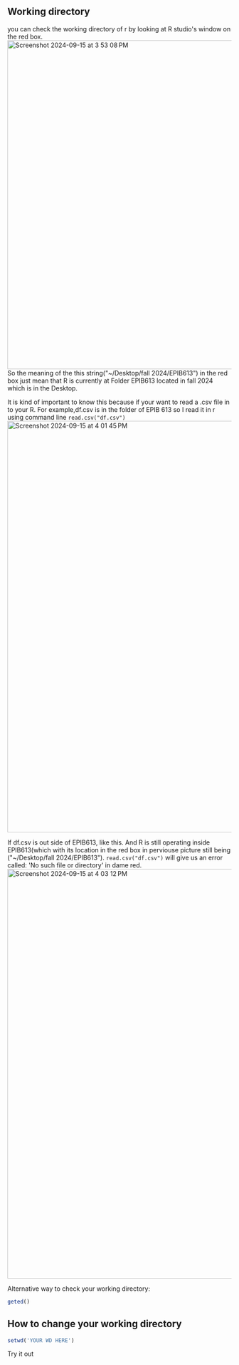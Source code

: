 ## Working directory
you can check the working directory of r by looking at R studio's window on the red box.
<img width="737" alt="Screenshot 2024-09-15 at 3 53 08 PM" src="https://github.com/user-attachments/assets/3da9d855-53c1-4626-a51a-7d253418fc2f">
So the meaning of the this string("~/Desktop/fall 2024/EPIB613") in the red box just mean that R is currently at 
Folder EPIB613 located in fall 2024 which is in the Desktop. 

It is kind of important to know this because if your want to read a .csv file in to your R. For example,df.csv is in the folder of 
EPIB 613 so I read it in r using command line `read.csv("df.csv")`
<img width="922" alt="Screenshot 2024-09-15 at 4 01 45 PM" src="https://github.com/user-attachments/assets/745b481e-ebd7-45f3-be09-5ddafeaee564">

If df.csv is out side of EPIB613, like this. And R is still operating inside EPIB613(which with its location in the red box in perviouse picture still 
being ("~/Desktop/fall 2024/EPIB613"). `read.csv("df.csv")` will give us an error called: 'No such file or directory'
in dame red.
<img width="918" alt="Screenshot 2024-09-15 at 4 03 12 PM" src="https://github.com/user-attachments/assets/864deec1-2b73-4ee7-b46c-5c41ebf9d30d">

Alternative way to check your working directory:
```r
geted()
```
## How to change your working directory 
```r
setwd('YOUR WD HERE')
```

Try it out 
